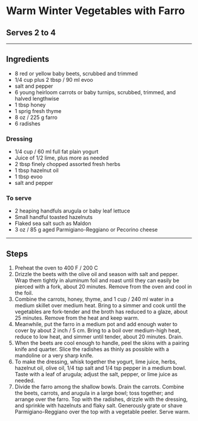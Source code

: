 # Warm Winter Vegetables with Farro

## Serves 2 to 4

---

## Ingredients

* 8 red or yellow baby beets, scrubbed and trimmed
* 1/4 cup plus 2 tbsp / 90 ml evoo
* salt and pepper
* 6 young heirloom carrots or baby turnips, scrubbed, trimmed, and halved lengthwise
* 1 tbsp honey
* 1 sprig fresh thyme
* 8 oz / 225 g farro
* 6 radishes

### Dressing
* 1/4 cup / 60 ml full fat plain yogurt
* Juice of 1/2 lime, plus more as needed
* 2 tbsp finely chopped assorted fresh herbs
* 1 tbsp hazelnut oil
* 1 tbsp evoo
* salt and pepper

### To serve
* 2 heaping handfuls arugula or baby leaf lettuce
* Small handful toasted hazelnuts
* Flaked sea salt such as Maldon
* 3 oz / 85 g aged Parmigiano-Reggiano or Pecorino cheese

---

## Steps

1.  Preheat the oven to 400 F / 200 C
2.  Drizzle the beets with the olive oil and season with salt and pepper. Wrap them tightly in aluminum foil and roast until they can easily be pierced with a fork, about 20 minutes. Remove from the oven and cool in the foil.
3.  Combine the carrots, honey, thyme, and 1 cup / 240 ml water in a medium skillet over medium heat. Bring to a simmer and cook until the vegetables are fork-tender and the broth has reduced to a glaze, about 25 minutes. Remove from the heat and keep warm.
4.  Meanwhile, put the farro in a medium pot and add enough water to cover by about 2 inch / 5 cm. Bring to a boil over medium-high heat, reduce to low heat, and simmer until tender, about 20 minutes. Drain.
5.  When the beets are cool enough to handle, peel the skins with a pairing knife and quarter. Slice the radishes as thinly as possible with a mandoline or a very sharp knife.
6.  To make the dressing, whisk together the yogurt, lime juice, herbs, hazelnut oil, olive oil, 1/4 tsp salt and 1/4 tsp pepper in a medium bowl. Taste with a leaf of arugula; adjust the salt, pepper, or lime juice as needed.
7.  Divide the farro among the shallow bowls. Drain the carrots. Combine the beets, carrots, and arugula in a large bowl; toss together; and arrange over the farro. Top with the radishes, drizzle with the dressing, and sprinkle with hazelnuts and flaky salt. Generously grate or shave Parmigiano-Reggiano over the top with a vegetable peeler. Serve warm.